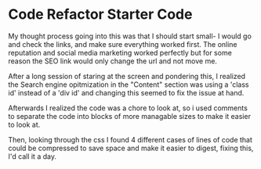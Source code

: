 # Code Refactor Starter Code
My thought process going into this was that I should start small- I would go and check the links, and make sure everything worked first. The online reputation and social media marketing worked perfectly but for some reason the SEO link would only change the url and not move me. 

After a long session of staring at the screen and pondering this, I realized the Search engine opitmization in the "Content" section was using a 'class id' instead of a 'div id' and changing this seemed to fix the issue at hand. 

Afterwards I realized the code was a chore to look at, so i used comments to separate the code into blocks of more managable sizes to make it easier to look at. 

Then, looking through the css I found 4 different cases of lines of code that could be compressed to save space and make it easier to digest, fixing this, I'd call it a day. 
